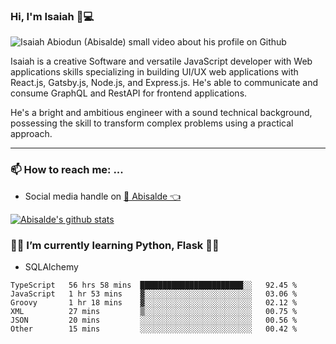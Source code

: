 ### Hi, I'm Isaiah 🌻💻

<img src="https://res.cloudinary.com/abisalde/image/upload/c_scale,h_311,w_816/v1616039512/Abisalde_github.gif" alt="Isaiah Abiodun (Abisalde) small video about his profile on Github">

Isaiah is a creative Software and versatile JavaScript developer with Web applications skills specializing in building UI/UX web applications with React.js, Gatsby.js, Node.js, and Express.js. He's able to communicate and consume GraphQL and RestAPI for frontend applications.

He's a bright and ambitious engineer with a sound technical background, possessing the skill to transform complex problems using a practical approach.
<hr>

### 📫 How to reach me: ...
- Social media handle on <a href="https://twitter.com/abisalde">🔔  Abisalde   👈</a>


[![Abisalde's github stats](https://github-readme-stats.vercel.app/api?username=abisalde)](https://github.com/abisalde/github-readme-stats)

### 👨‍💻️ I’m currently learning Python, Flask 👨‍💻️
- SQLAlchemy



<!--
**abisalde/Abisalde** is a ✨ _special_ ✨ repository because its `README.md` (this file) appears on your GitHub profile.

Here are some ideas to get you started:

- 🔭 I’m currently working on data engineering
- 🌱 I’m currently learning python
- 👯 I’m looking to collaborate with open source community
- 🤔 I’m looking for help with ...
- 💬 Ask me about ...
- 📫 How to reach me: ...
- 😄 Pronouns: ...
- ⚡ Fun fact: ...
-->

<!--START_SECTION:waka-->

```text
TypeScript   56 hrs 58 mins  ███████████████████████░░   92.45 %
JavaScript   1 hr 53 mins    ▓░░░░░░░░░░░░░░░░░░░░░░░░   03.06 %
Groovy       1 hr 18 mins    ▓░░░░░░░░░░░░░░░░░░░░░░░░   02.12 %
XML          27 mins         ▒░░░░░░░░░░░░░░░░░░░░░░░░   00.75 %
JSON         20 mins         ░░░░░░░░░░░░░░░░░░░░░░░░░   00.56 %
Other        15 mins         ░░░░░░░░░░░░░░░░░░░░░░░░░   00.42 %
```

<!--END_SECTION:waka-->

